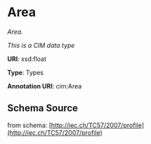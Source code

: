 # Area

_Area._

*This is a CIM data type*

**URI**: xsd:float

**Type**: Types

**Annotation URI**: cim:Area

## Schema Source

from schema: [http://iec.ch/TC57/2007/profile](http://iec.ch/TC57/2007/profile)

